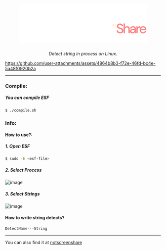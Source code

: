 <h1 align="center">
  <picture>
      <source height="125" media="(prefers-color-scheme: dark)" srcset="https://raw.githubusercontent.com/notscreenshare/assets/refs/heads/main/ESfinder.svg">
      <img height="125" alt="ESfinder" src="https://raw.githubusercontent.com/notscreenshare/assets/refs/heads/main/ESfinder.svg">
    </picture>
</h1>
<p align="center">
  <em>Detect string in process on Linux.</em>
</p>

https://github.com/user-attachments/assets/4864b8b3-f72e-46fd-bc4e-5a48f0920b2a


---

### **Compile:**
##### You can compile ESF
```sh
$ ./compile.sh
```

### **Info:**
#### How to use?:
##### 1. Open ESF
```sh
$ sudo -E <esf-file>
```
##### 2. Select Process
![image](https://github.com/user-attachments/assets/a1df14d4-ef0f-4597-934f-8bb72370ba8f)

##### 3. Select Strings
![image](https://github.com/user-attachments/assets/d9012a72-0067-49b2-8f24-61892161e31a)

#### How to write string detects?
```
DetectName---String
```

---

You can also find it at [notscreenshare](https://github.com/notscreenshare)
